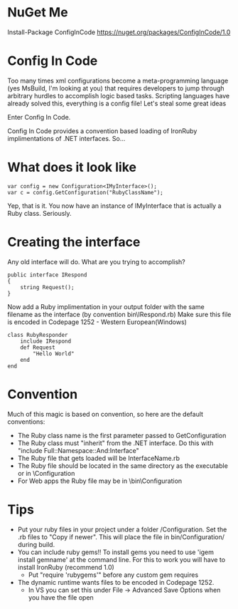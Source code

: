 NuGet Me
========
Install-Package ConfigInCode
https://nuget.org/packages/ConfigInCode/1.0

Config In Code
==============

Too many times xml configurations become a meta-programming language (yes MsBuild, I'm looking at you) that
requires developers to jump through arbitrary hurdles to accomplish logic based tasks.  Scripting languages
have already solved this, everything is a config file!  Let's steal some great ideas

Enter Config In Code.

Config In Code provides a convention based loading of IronRuby implimentations of .NET interfaces.  So...

What does it look like
======================
````
var config = new Configuration<IMyInterface>();
var c = config.GetConfiguration("RubyClassName");
````

Yep, that is it.  You now have an instance of IMyInterface that is actually a Ruby class.  Seriously.

Creating the interface
======================
Any old interface will do.  What are you trying to accomplish?
````
public interface IRespond
{
    string Request();
}
````

Now add a Ruby implimentation in your output folder with the same filename as the interface (by convention bin\IRespond.rb)
Make sure this file is encoded in Codepage 1252 - Western European(Windows)
````
class RubyResponder
    include IRespond
    def Request
        "Hello World"
    end    
end
````

Convention
==========
Much of this magic is based on convention, so here are the default conventions:
* The Ruby class name is the first parameter passed to GetConfiguration
* The Ruby class must "inherit" from the .NET interface.  Do this with "include Full::Namespace::And:Interface"
* The Ruby file that gets loaded will be InterfaceName.rb
* The Ruby file should be located in the same directory as the executable or in \Configuration
* For Web apps the Ruby file may be in \bin\Configuration

Tips
====
* Put your ruby files in your project under a folder /Configuration.  Set the .rb files to "Copy if newer".  This will place the file in bin/Configuration/ during build.
* You can include ruby gems!!  To install gems you need to use 'igem install gemname' at the command line.  For this to work you will have to install IronRuby (recommend 1.0)
    * Put "require 'rubygems'" before any custom gem requires
* The dynamic runtime wants files to be encoded in Codepage 1252.
    * In VS you can set this under File -> Advanced Save Options when you have the file open
